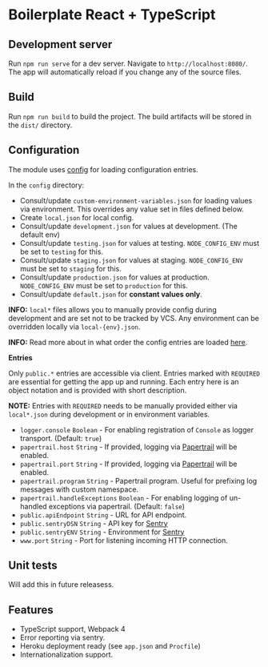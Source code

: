 # Boilerplate React + TypeScript

## Development server

Run `npm run serve` for a dev server. Navigate to `http://localhost:8080/`. The app will automatically reload if you change any of the source files.

## Build

Run `npm run build` to build the project. The build artifacts will be stored in the `dist/` directory.

## Configuration
The module uses [config](https://www.npmjs.com/package/config) for loading configuration entries.

In the `config` directory:

- Consult/update `custom-environment-variables.json` for loading values via environment. This overrides any value set in files defined below.
- Create `local.json` for local config.
- Consult/update `development.json` for values at development. (The default env)
- Consult/update `testing.json` for values at testing. `NODE_CONFIG_ENV` must be set to `testing` for this.
- Consult/update `staging.json` for values at staging. `NODE_CONFIG_ENV` must be set to `staging` for this.
- Consult/update `production.json` for values at production. `NODE_CONFIG_ENV` must be set to `production` for this.
- Consult/update `default.json` for **constant values only**.

**INFO:** `local*` files allows you to manually provide config during development and are set not to be tracked by VCS. Any environment can be overridden locally via `local-{env}.json`.

**INFO:** Read more about in what order the config entries are loaded [here](https://github.com/lorenwest/node-config/wiki/Configuration-Files#file-load-order).

**Entries**

Only `public.*` entries are accessible via client. Entries marked with `REQUIRED` are essential for getting the app up and running. Each entry here is an object notation and is provided with short description.

**NOTE:** Entries with `REQUIRED` needs to be manually provided either via `local*.json` during development or in environment variables.

- `logger.console` `Boolean` - For enabling registration of `Console` as logger transport. (Default: `true`)
- `papertrail.host` `String` - If provided, logging via [Papertrail](https://papertrail.com) will be enabled.
- `papertrail.port` `String` - If provided, logging via [Papertrail](https://papertrail.com) will be enabled.
- `papertrail.program` `String` - Papertrail program. Useful for prefixing log messages with custom namespace.
- `papertrail.handleExceptions` `Boolean` - For enabling logging of un-handled exceptions via papertrail. (Default: `false`)
- `public.apiEndpoint` `String` - URL for API endpoint.
- `public.sentryDSN` `String` - API key for [Sentry](https://sentry.io)
- `public.sentryENV` `String` - Environment for [Sentry](https://sentry.io)
- `www.port` `String` - Port for listening incoming HTTP connection.

## Unit tests

Will add this in future releasess.

## Features

- TypeScript support, Webpack 4
- Error reporting via sentry.
- Heroku deployment ready (see `app.json` and `Procfile`)
- Internationalization support.

